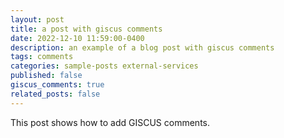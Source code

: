 ```yaml
---
layout: post
title: a post with giscus comments
date: 2022-12-10 11:59:00-0400
description: an example of a blog post with giscus comments
tags: comments
categories: sample-posts external-services
published: false
giscus_comments: true
related_posts: false
---
```


This post shows how to add GISCUS comments.
